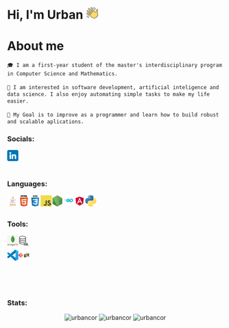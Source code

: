 
# Hi, I'm Urban <img src="./wave.png" width="29px">

# About me

    🎓 I am a first-year student of the master's interdisciplinary program in Computer Science and Mathematics.

    🌱 I am interested in software development, artificial inteligence and data science. I also enjoy automating simple tasks to make my life easier.
    
    🎯 My Goal is to improve as a programmer and learn how to build robust and scalable aplications.

### Socials: 

<a href="https://www.linkedin.com/in/urban-c%C3%B6r-86a366147/">
<img alt="LinkedIn" width="26px" src="./linkedin.png">
</a>
<br></br>

### Languages:


<img align="left" alt="Java" width="26px" src="https://raw.githubusercontent.com/github/explore/80688e429a7d4ef2fca1e82350fe8e3517d3494d/topics/java/java.png" />
<img align="left" alt="HTML5" width="26px" src="https://raw.githubusercontent.com/github/explore/80688e429a7d4ef2fca1e82350fe8e3517d3494d/topics/html/html.png" />
<img align="left" alt="CSS3" width="26px" src="https://raw.githubusercontent.com/github/explore/80688e429a7d4ef2fca1e82350fe8e3517d3494d/topics/css/css.png" />
<img align="left" alt="JavaScript" width="26px" src="https://raw.githubusercontent.com/github/explore/80688e429a7d4ef2fca1e82350fe8e3517d3494d/topics/javascript/javascript.png" />
<img align="left" alt="Node.js" width="26px" src="https://raw.githubusercontent.com/github/explore/80688e429a7d4ef2fca1e82350fe8e3517d3494d/topics/nodejs/nodejs.png" />
<img align="left" alt="Go" width="26px" src="./go-icon.png"/>
<img align="left" alt="Angular" width="26px" src="https://raw.githubusercontent.com/github/explore/80688e429a7d4ef2fca1e82350fe8e3517d3494d/topics/angular/angular.png" /><img align="left" alt="Python" width="26px" src="./python.png" /><br></br>

### Tools:
<img align="left" alt="MongoDB" width="26px" src="./mongodb-icon.png" />
<img align="left" alt="SQL" width="26px" src="./sql.png" /><br></br>
<img align="left" alt="Visual Studio Code" width="26px" src="https://raw.githubusercontent.com/github/explore/80688e429a7d4ef2fca1e82350fe8e3517d3494d/topics/visual-studio-code/visual-studio-code.png" />
<img align="center" alt="Git" width="26px" src="https://raw.githubusercontent.com/github/explore/80688e429a7d4ef2fca1e82350fe8e3517d3494d/topics/git/git.png" /><br><br>

<br></br>

### Stats:
<p align="center">
<img width="40%" src="https://github-readme-stats.vercel.app/api/top-langs?username=urbancor&show_icons=true&theme=dracula&title_color=ff8000&text_color=ffffff&bg_color=6a6a6a&locale=en&layout=compact&hide_border=true" alt="urbancor" />
<img width="48%" src="https://github-readme-stats.vercel.app/api?username=urbancor&show_icons=true&theme=dracula&title_color=ff8000&text_color=ffffff&bg_color=6a6a6a&locale=en&hide_border=true" alt="urbancor" />
<img width="48%" src="https://github-readme-streak-stats.herokuapp.com/?user=urbancor&theme=highcontrast&hide_border=true" alt="urbancor" />
</p>
